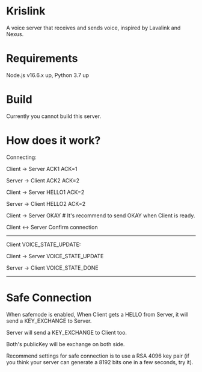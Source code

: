 # Krislink
A voice server that receives and sends voice, inspired by Lavalink and Nexus.

# Requirements
Node.js v16.6.x up,
Python 3.7 up

# Build
Currently you cannot build this server.

# How does it work?
Connecting:

Client -> Server ACK1 ACK=1

Server -> Client ACK2 ACK=2

Client -> Server HELLO1 ACK=2

Server -> Client HELLO2 ACK=2

Client -> Server OKAY # It's recommend to send OKAY when Client is ready.

Client <-> Server Confirm connection

---

Client VOICE_STATE_UPDATE:

Client -> Server VOICE_STATE_UPDATE

Server -> Client VOICE_STATE_DONE

---

# Safe Connection

When safemode is enabled, When Client gets a HELLO from Server, it will send a KEY_EXCHANGE to Server.

Server will send a KEY_EXCHANGE to Client too.

Both's publicKey will be exchange on both side.

Recommend settings for safe connection is to use a RSA 4096 key pair (if you think your server can generate a 8192 bits one in a few seconds, try it).
